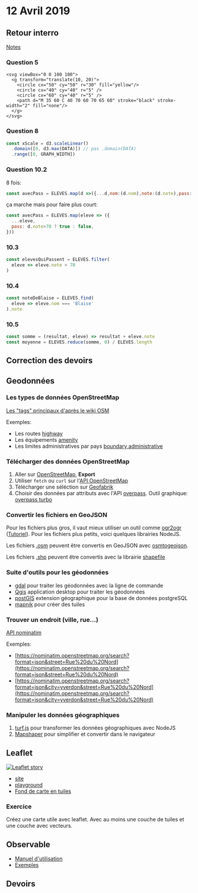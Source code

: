 # 12 Avril 2019

## Retour interro

[Notes](https://github.com/idris-maps/heig-datavis-2019/tree/master/20190405-carto/interro/resultat.csv)

### Question 5

```
<svg viewBox="0 0 100 100">
  <g transform="translate(10, 20)">
    <circle cx="50" cy="50" r="30" fill="yellow"/>
    <circle cx="40" cy="40" r="5" />
    <circle cx="60" cy="40" r="5" />
    <path d="M 35 60 C 40 70 60 70 65 60" stroke="black" stroke-width="2" fill="none"/>
  </g>
</svg>
```

### Question 8

```javascript
const xScale = d3.scaleLinear()
  .domain([0, d3.max(DATA)]) // pas .domain(DATA)
  .range([0, GRAPH_WIDTH])
```

### Question 10.2

8 fois:

```javascript
const avecPass = ELEVES.map(d =>({...d,nom:(d.nom),note:(d.note),pass:(d.note>70 ? true : false) }))
```

ça marche mais pour faire plus court:

```javascript
const avecPass = ELEVES.map(eleve => ({
  ...eleve,
  pass: d.note>70 ? true : false,
}))
```

### 10.3

```javascript
const elevesQuiPassent = ELEVES.filter(
  eleve => eleve.note > 70
)
```

### 10.4

```javascript
const noteDeBlaise = ELEVES.find(
  eleve => eleve.nom === 'Blaise'
).note
```

### 10.5

```javascript
const somme = (resultat, eleve) => resultat + eleve.note
const moyenne = ELEVES.reduce(somme, 0) / ELEVES.length
```

## Correction des devoirs

## Geodonnées

### Les types de données OpenStreetMap

[Les "tags" principaux d'après le wiki OSM](https://wiki.openstreetmap.org/wiki/Map_Features)

Exemples:

* Les routes [highway](https://wiki.openstreetmap.org/wiki/Key:highway)
* Les équipements [amenity](https://wiki.openstreetmap.org/wiki/Key:amenity)
* Les limites administratives par pays [boundary administrative](https://wiki.openstreetmap.org/wiki/Tag:boundary%3Dadministrative#10_admin_level_values_for_specific_countries)

### Télécharger des données OpenStreetMap

1. Aller sur [OpenStreetMap](https://www.openstreetmap.org), **Export**
2. Utiliser `fetch` ou `curl` sur l'[API OpenStreetMap](https://wiki.openstreetmap.org/wiki/Downloading_data#Construct_a_URL_for_the_HTTP_API)
3. Télécharger une séléction sur [Geofabrik](https://download.geofabrik.de/)
4. Choisir des données par attributs avec l'API [overpass](https://wiki.openstreetmap.org/wiki/Overpass_API). Outil graphique: [overpass turbo](https://overpass-turbo.eu/)

### Convertir les fichiers en GeoJSON

Pour les fichiers plus gros, il vaut mieux utiliser un outil comme [ogr2ogr](https://www.gdal.org/ogr2ogr.html) ([Tutoriel](https://www.compose.com/articles/how-to-transform-and-use-openstreetmap-data-into-geojson-using-gdal/)). Pour les fichiers plus petits, voici quelques librairies NodeJS.

Les fichiers [.osm](https://wiki.openstreetmap.org/wiki/OSM_XML) peuvent être convertis en GeoJSON avec [osmtogeojson](https://github.com/tyrasd/osmtogeojson).

Les fichiers [.shp](https://wiki.openstreetmap.org/wiki/Shapefiles) peuvent être convertis avec la librairie [shapefile](https://www.npmjs.com/package/shapefile)

### Suite d'outils pour les géodonnées

* [gdal](https://www.gdal.org) pour traiter les géodonnées avec la ligne de commande
* [Qgis](https://qgis.org) application desktop pour traiter les géodonnées
* [postGIS](https://postgis.net) extension géographique pour la base de données postgreSQL
* [mapnik](https://mapnik.org) pour créer des tuiles

### Trouver un endroit (ville, rue...)

[API nominatim](https://wiki.openstreetmap.org/wiki/Nominatim)

Exemples:

* [https://nominatim.openstreetmap.org/search?format=json&street=Rue%20du%20Nord](https://nominatim.openstreetmap.org/search?format=json&street=Rue%20du%20Nord)
* [https://nominatim.openstreetmap.org/search?format=json&city=yverdon&street=Rue%20du%20Nord](https://nominatim.openstreetmap.org/search?format=json&city=yverdon&street=Rue%20du%20Nord)

### Manipuler les données géographiques

1. [turf.js](http://turfjs.org/) pour transformer les données géographiques avec NodeJS
2. [Mapshaper](https://mapshaper.org/) pour simplifier et convertir dans le navigateur

## Leaflet

[![Leaflet story](https://img.youtube.com/vi/NLbyHffKQuU/0.jpg)](https://www.youtube.com/watch?v=NLbyHffKQuU)

* [site](https://leafletjs.com/)
* [playground](https://observablehq.com/@idris-maps/leaflet-playground)
* [Fond de carte en tuiles](https://observablehq.com/@idris-maps/leaflet-et-fond-de-carte-en-tuiles)

### Exercice

Créez une carte utile avec leaflet. Avec au moins une couche de tuiles et une couche avec vecteurs.

## Observable

* [Manuel d'utilisation](https://observablehq.com/@observablehq/observable-user-manual)
* [Exemples](https://observablehq.com/@idris-maps/observable)

## Devoirs


